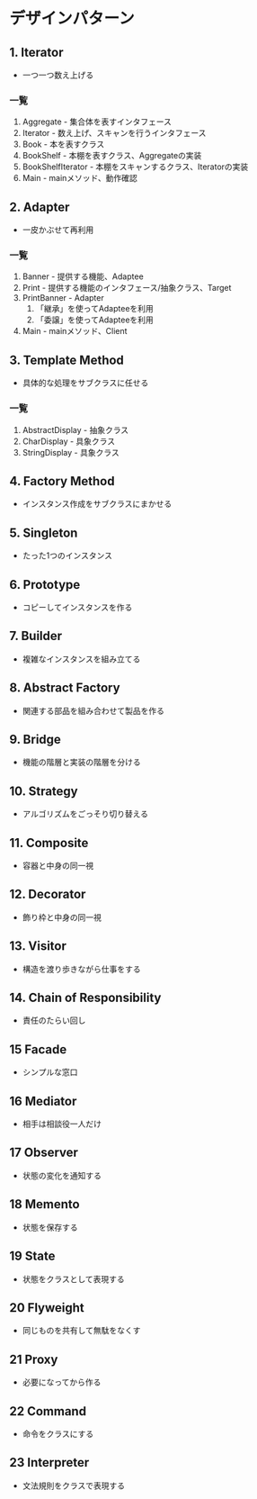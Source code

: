 # デザインパターン

## 1. Iterator 
- 一つ一つ数え上げる

### 一覧
1. Aggregate - 集合体を表すインタフェース
1. Iterator - 数え上げ、スキャンを行うインタフェース
1. Book - 本を表すクラス
1. BookShelf - 本棚を表すクラス、Aggregateの実装
1. BookShelfIterator - 本棚をスキャンするクラス、Iteratorの実装
1. Main - mainメソッド、動作確認

## 2. Adapter 
- 一皮かぶせて再利用

### 一覧
1. Banner - 提供する機能、Adaptee
1. Print - 提供する機能のインタフェース/抽象クラス、Target
1. PrintBanner - Adapter
	1. 「継承」を使ってAdapteeを利用
	1. 「委譲」を使ってAdapteeを利用
1. Main - mainメソッド、Client

## 3. Template Method 
- 具体的な処理をサブクラスに任せる

### 一覧
1. AbstractDisplay - 抽象クラス
1. CharDisplay - 具象クラス
1. StringDisplay - 具象クラス

## 4. Factory Method 
- インスタンス作成をサブクラスにまかせる

## 5. Singleton 
- たった1つのインスタンス

## 6. Prototype 
- コピーしてインスタンスを作る

## 7. Builder 
- 複雑なインスタンスを組み立てる

## 8. Abstract Factory 
- 関連する部品を組み合わせて製品を作る

## 9. Bridge 
- 機能の階層と実装の階層を分ける

## 10. Strategy 
- アルゴリズムをごっそり切り替える

## 11. Composite 
- 容器と中身の同一視

## 12. Decorator 
- 飾り枠と中身の同一視

## 13. Visitor 
- 構造を渡り歩きながら仕事をする

## 14. Chain of Responsibility 
- 責任のたらい回し

## 15 Facade 
- シンプルな窓口

## 16 Mediator 
- 相手は相談役一人だけ

## 17 Observer 
- 状態の変化を通知する

## 18 Memento 
- 状態を保存する

## 19 State 
- 状態をクラスとして表現する

## 20 Flyweight 
- 同じものを共有して無駄をなくす

## 21 Proxy 
- 必要になってから作る

## 22 Command 
- 命令をクラスにする

## 23 Interpreter 
- 文法規則をクラスで表現する
